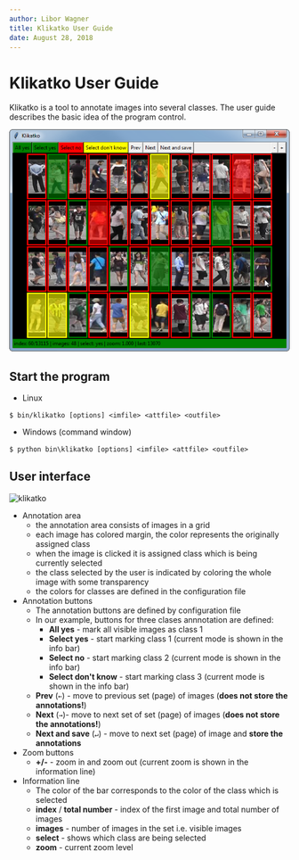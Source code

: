 ```yaml
---
author: Libor Wagner
title: Klikatko User Guide
date: August 28, 2018
---
```


# Klikatko User Guide

Klikatko is a tool to annotate images into several classes. The user guide describes the basic idea of the program control.

![klikatko](fig/klikatko_used.png)

## Start the program

- Linux

```
$ bin/klikatko [options] <imfile> <attfile> <outfile>
```

- Windows (command window)

```
$ python bin\klikatko [options] <imfile> <attfile> <outfile>
```

## User interface

![klikatko](fig/klikatko_desc.jpg)

- Annotation area
    - the annotation area consists of images in a grid
    - each image has colored margin, the color represents the originally assigned class
    - when the image is clicked it is assigned class which is being currently selected
    - the class selected by the user is indicated by coloring the whole image with some transparency
    - the colors for classes are defined in the configuration file
- Annotation buttons
    - The annotation buttons are defined by configuration file
    - In our example, buttons for three clases annnotation are defined:
      - **All yes** -  mark all visible images as class 1
      - **Select yes** - start marking class 1 (current mode is shown in the info bar)
      - **Select no** - start marking class 2 (current mode is shown in the info bar)
      - **Select don't know** - start marking class 3 (current mode is shown in the info bar)
    - **Prev** (`←`) - move to previous set (page) of images (**does not store the annotations!**)
    - **Next** (`→`)- move to next set of set (page) of images (**does not store the annotations!**)
    - **Next and save** (`↵`) - move to next set (page) of image and **store the annotations**
- Zoom buttons
    - **+/-** - zoom in and zoom out (current zoom is shown in the information line)
- Information line
    - The color of the bar corresponds to the color of the class which is selected
    - **index** / **total number** - index of the first image and total number of images
    - **images** - number of images in the set i.e. visible images
    - **select** - shows which class are being selected
    - **zoom** - current zoom level
